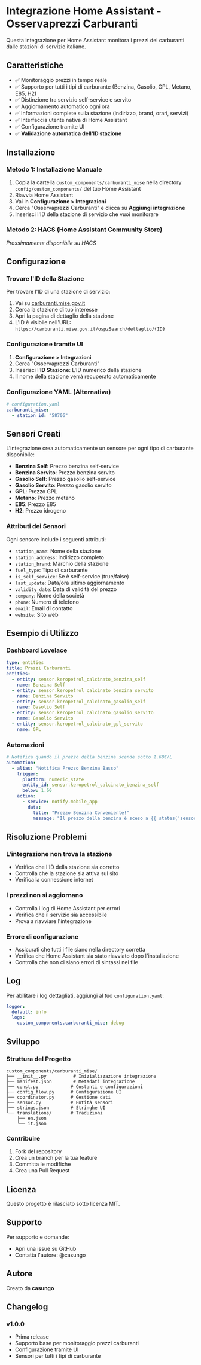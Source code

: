# Integrazione Home Assistant - Osservaprezzi Carburanti

Questa integrazione per Home Assistant monitora i prezzi dei carburanti dalle stazioni di servizio italiane.

## Caratteristiche

- ✅ Monitoraggio prezzi in tempo reale
- ✅ Supporto per tutti i tipi di carburante (Benzina, Gasolio, GPL, Metano, E85, H2)
- ✅ Distinzione tra servizio self-service e servito
- ✅ Aggiornamento automatico ogni ora
- ✅ Informazioni complete sulla stazione (indirizzo, brand, orari, servizi)
- ✅ Interfaccia utente nativa di Home Assistant
- ✅ Configurazione tramite UI
- ✅ **Validazione automatica dell'ID stazione**

## Installazione

### Metodo 1: Installazione Manuale

1. Copia la cartella `custom_components/carburanti_mise` nella directory `config/custom_components/` del tuo Home Assistant
2. Riavvia Home Assistant
3. Vai in **Configurazione > Integrazioni**
4. Cerca "Osservaprezzi Carburanti" e clicca su **Aggiungi integrazione**
5. Inserisci l'ID della stazione di servizio che vuoi monitorare

### Metodo 2: HACS (Home Assistant Community Store)

_Prossimamente disponibile su HACS_

## Configurazione

### Trovare l'ID della Stazione

Per trovare l'ID di una stazione di servizio:

1. Vai su [carburanti.mise.gov.it](https://carburanti.mise.gov.it)
2. Cerca la stazione di tuo interesse
3. Apri la pagina di dettaglio della stazione
4. L'ID è visibile nell'URL: `https://carburanti.mise.gov.it/ospzSearch/dettaglio/{ID}`

### Configurazione tramite UI

1. **Configurazione > Integrazioni**
2. Cerca "Osservaprezzi Carburanti"
3. Inserisci l'**ID Stazione**: L'ID numerico della stazione
4. Il nome della stazione verrà recuperato automaticamente

### Configurazione YAML (Alternativa)

```yaml
# configuration.yaml
carburanti_mise:
  - station_id: "58706"
```

## Sensori Creati

L'integrazione crea automaticamente un sensore per ogni tipo di carburante disponibile:

- **Benzina Self**: Prezzo benzina self-service
- **Benzina Servito**: Prezzo benzina servito
- **Gasolio Self**: Prezzo gasolio self-service
- **Gasolio Servito**: Prezzo gasolio servito
- **GPL**: Prezzo GPL
- **Metano**: Prezzo metano
- **E85**: Prezzo E85
- **H2**: Prezzo idrogeno

### Attributi dei Sensori

Ogni sensore include i seguenti attributi:

- `station_name`: Nome della stazione
- `station_address`: Indirizzo completo
- `station_brand`: Marchio della stazione
- `fuel_type`: Tipo di carburante
- `is_self_service`: Se è self-service (true/false)
- `last_update`: Data/ora ultimo aggiornamento
- `validity_date`: Data di validità del prezzo
- `company`: Nome della società
- `phone`: Numero di telefono
- `email`: Email di contatto
- `website`: Sito web

## Esempio di Utilizzo

### Dashboard Lovelace

```yaml
type: entities
title: Prezzi Carburanti
entities:
  - entity: sensor.keropetrol_calcinato_benzina_self
    name: Benzina Self
  - entity: sensor.keropetrol_calcinato_benzina_servito
    name: Benzina Servito
  - entity: sensor.keropetrol_calcinato_gasolio_self
    name: Gasolio Self
  - entity: sensor.keropetrol_calcinato_gasolio_servito
    name: Gasolio Servito
  - entity: sensor.keropetrol_calcinato_gpl_servito
    name: GPL
```

### Automazioni

```yaml
# Notifica quando il prezzo della benzina scende sotto 1.60€/L
automation:
  - alias: "Notifica Prezzo Benzina Basso"
    trigger:
      platform: numeric_state
      entity_id: sensor.keropetrol_calcinato_benzina_self
      below: 1.60
    action:
      - service: notify.mobile_app
        data:
          title: "Prezzo Benzina Conveniente!"
          message: "Il prezzo della benzina è sceso a {{ states('sensor.keropetrol_calcinato_benzina_self') }}€/L"
```

## Risoluzione Problemi

### L'integrazione non trova la stazione

- Verifica che l'ID della stazione sia corretto
- Controlla che la stazione sia attiva sul sito
- Verifica la connessione internet

### I prezzi non si aggiornano

- Controlla i log di Home Assistant per errori
- Verifica che il servizio sia accessibile
- Prova a riavviare l'integrazione

### Errore di configurazione

- Assicurati che tutti i file siano nella directory corretta
- Verifica che Home Assistant sia stato riavviato dopo l'installazione
- Controlla che non ci siano errori di sintassi nei file

## Log

Per abilitare i log dettagliati, aggiungi al tuo `configuration.yaml`:

```yaml
logger:
  default: info
  logs:
    custom_components.carburanti_mise: debug
```

## Sviluppo

### Struttura del Progetto

```
custom_components/carburanti_mise/
├── __init__.py          # Inizializzazione integrazione
├── manifest.json        # Metadati integrazione
├── const.py            # Costanti e configurazioni
├── config_flow.py      # Configurazione UI
├── coordinator.py      # Gestione dati
├── sensor.py           # Entità sensori
├── strings.json        # Stringhe UI
└── translations/       # Traduzioni
    ├── en.json
    └── it.json
```

### Contribuire

1. Fork del repository
2. Crea un branch per la tua feature
3. Committa le modifiche
4. Crea una Pull Request

## Licenza

Questo progetto è rilasciato sotto licenza MIT.

## Supporto

Per supporto e domande:

- Apri una issue su GitHub
- Contatta l'autore: @casungo

## Autore

Creato da **casungo**

## Changelog

### v1.0.0

- Prima release
- Supporto base per monitoraggio prezzi carburanti
- Configurazione tramite UI
- Sensori per tutti i tipi di carburante

